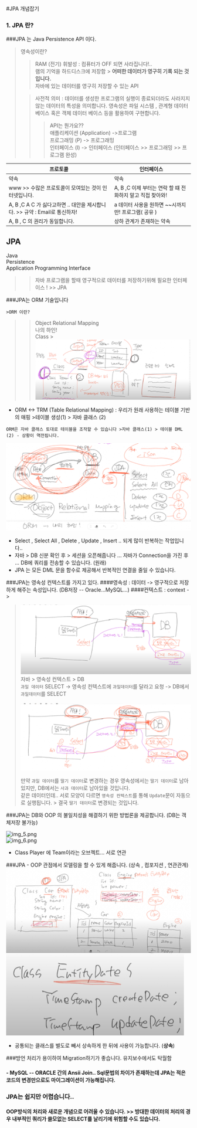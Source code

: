 #JPA 개념잡기

### 1. JPA 란?

###JPA 는 Java Persistence API 이다.  
> 영속성이란?
>> RAM (전기) 휘발성 : 컴퓨터가 OFF 되면 사라집니다!..  
> 램의 기억을 하드디스크에 저장함 > **어떠한 데이터가 영구히 기록 되는 것입니다.**  
> 자바에 있는 데이터를 영구히 저장할 수 있는 API  
> 
> >사전적 의미 : 데이터를 생성한 프로그램의 실행이 종료되더라도 사라지지 않는 데이터의 특성을 의미합니다.
> 영속성은 파일 시스템 , 관계형 데이터베이스 혹은 객체 데이터 베이스 등을 활용하여 구현합니다.
>>>API는 뭔가요??    
> 애플리케이션 (Application) ->프로그램  
> 프로그래밍 (P)  -> 프로그래밍  
> 인터페이스 (I) -> 인터페이스 (인터페이스 >> 프로그래밍 >> 프로그램 완성)  

|프로토콜 | 인터페이스|
  |-------|---------|
|약속|약속|
|www >> 수많은 프로토콜이 모여있는 것이 인터넷입니다.|A, B ,C 이제 부터는 연락 할 떄 전화하지 말고 직접 찾아와!|
|A, B ,C A C 가 싫다고하면 .. 대안을 제시합니다. >> 규약 : Email로 통신하자!|a 데이터 사용을 원하면 ~~시까지만! 프로그램( 공유 )|
|A, B , C 의 권리가 동일합니다.|상하 관계가 존재하는 약속|

JPA  
---
Java  
Persistence  
Application Programming Interface  
>> 자바 프로그램을 할때 영구적으로 데이터를 저장하기위해 필요한 인터페이스 ! >> JPA


###JPA는 ORM 기술입니다  

    >ORM 이란?
  >> Object Relational Mapping  
  > 나의 하인!  
  >Class 
    > 
![img_1.png](img_1.png)
-    ORM <-> TRM (Table Relational Mapping) : 우리가 원래 사용하는 테이블 기반의 매핑 >테이블 생성(1) > 자바 클래스 (2)  
       
     
    ORM은 자바 클래스 토대로 테이블을 조작할 수 있습니다 >자바 클래스(1) > 테이블 DML (2) - 상황이 역전됩니다.  
![img_2.png](img_2.png)
- Select , Select All , Delete , Update , Insert .. 되게 많이 반복하는 작업입니다..
- 자바 > DB 신분 확인 후 > 세션을 오픈해줍니다 ... 자바가 Connection을 가진 후 ... DB에 쿼리를 전송할 수 있습니다. (원래)
- JPA 는 모든 DML 문을 함수로 제공해서 반복적인 연결을 줄일 수 있습니다.
    
###JPA는 영속성 컨텍스트를 가지고 있다.
####영속성 : 데이터 -> 영구적으로 저장하게 해주는 속성입니다. (DB저장 -- Oracle...MySQL...)
####컨텍스트 : context -> 
>![img_3.png](img_3.png)  
자바 > 영속성  컨텍스트 > DB    
> `과일 데이터` SELECT -> 영속성 컨텍스트에 `과일데이터`를 달라고 요청 -> DB에서 `과일데이터`를 SELECT
<br><br>
> ![img_4.png](img_4.png)  
> 
> 만약 `과일 데이터`를 `딸기 데이터`로 변경하는 경우 영속성에서는 `딸기 데이터`로 남아있지만, DB에서는 `사과 데이터`로 남아있을 것입니다.  
> 같은 데이터인데.. 서로 모양이 다르면 `영속성 컨텍스트`를 통해 `Update`문이 자동으로 실행됩니다. > 결국 `딸기 데이터`로 변경되는 것입니다. 
>
###JPA는 DB와 OOP 의 불일치성을 해결하기 위한 방법론을 제공합니다. (DB는 객체저장 불가능)

<img alt="img_5.png" src="D:\project\TIL\JPA\img_5.png" width="70%"/>
<br>

<img alt="img_6.png" src="D:\project\TIL\JPA\img_6.png" width="70%"/>

- Class Player 에 Team이라는 오브젝트... 서로 연관



###JPA - OOP 관점에서 모델링을 할 수 있게 해줍니다. (상속 , 컴포지션 , 연관관계)
![img_10.png](img_10.png)
![img_11.png](img_11.png)

- 공통되는 클래스를 별도로 빼서 상속하게 한 뒤에 사용이 가능합니다. (**상속**)

###방언 처리가 용이하여 Migration하기가 좋습니다. 유지보수에서도 탁월함

#### - MySQL -- ORACLE 간의 Ansii Join.. Sql문법의 차이가 존재하는데 JPA는 적은 코드의 변경만으로도 마이그레이션이 가능해집니다. 

### JPA는 쉽지만 어렵습니다..
 #### OOP방식의 처리와 새로운 개념으로 어려울 수 있습니다. >> 방대한 데이터의 처리의 경우 내부적인 쿼리가 쓸모없는 SELECT를 날리기에 위험할 수도 있습니다.


<br>
<br>
<br>
<br>
<br>
<br>
<br>
<br>
<br>
<br>
<br>
<br>
<br>
<br>
<br>
<br>
<br>
<br>
<br>
<br>
<br>
<br>